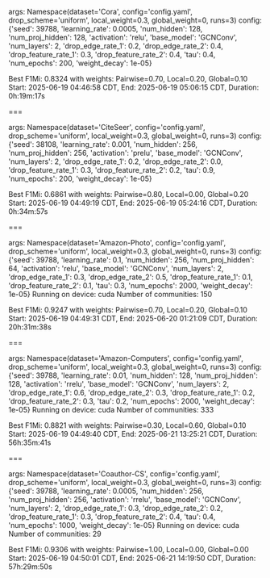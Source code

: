 args: Namespace(dataset='Cora', config='config.yaml', drop_scheme='uniform', local_weight=0.3, global_weight=0, runs=3)
config: {'seed': 39788, 'learning_rate': 0.0005, 'num_hidden': 128, 'num_proj_hidden': 128, 'activation': 'relu', 'base_model': 'GCNConv', 'num_layers': 2, 'drop_edge_rate_1': 0.2, 'drop_edge_rate_2': 0.4, 'drop_feature_rate_1': 0.3, 'drop_feature_rate_2': 0.4, 'tau': 0.4, 'num_epochs': 200, 'weight_decay': 1e-05}

Best F1Mi: 0.8324 with weights: Pairwise=0.70, Local=0.20, Global=0.10
Start: 2025-06-19 04:46:58 CDT, End: 2025-06-19 05:06:15 CDT, Duration: 0h:19m:17s

===

args: Namespace(dataset='CiteSeer', config='config.yaml', drop_scheme='uniform', local_weight=0.3, global_weight=0, runs=3)
config: {'seed': 38108, 'learning_rate': 0.001, 'num_hidden': 256, 'num_proj_hidden': 256, 'activation': 'prelu', 'base_model': 'GCNConv', 'num_layers': 2, 'drop_edge_rate_1': 0.2, 'drop_edge_rate_2': 0.0, 'drop_feature_rate_1': 0.3, 'drop_feature_rate_2': 0.2, 'tau': 0.9, 'num_epochs': 200, 'weight_decay': 1e-05}

Best F1Mi: 0.6861 with weights: Pairwise=0.80, Local=0.00, Global=0.20
Start: 2025-06-19 04:49:19 CDT, End: 2025-06-19 05:24:16 CDT, Duration: 0h:34m:57s

===

args: Namespace(dataset='Amazon-Photo', config='config.yaml', drop_scheme='uniform', local_weight=0.3, global_weight=0, runs=3)
config: {'seed': 39788, 'learning_rate': 0.1, 'num_hidden': 256, 'num_proj_hidden': 64, 'activation': 'relu', 'base_model': 'GCNConv', 'num_layers': 2, 'drop_edge_rate_1': 0.3, 'drop_edge_rate_2': 0.5, 'drop_feature_rate_1': 0.1, 'drop_feature_rate_2': 0.1, 'tau': 0.3, 'num_epochs': 2000, 'weight_decay': 1e-05}
Running on device: cuda
Number of communities: 150

Best F1Mi: 0.9247 with weights: Pairwise=0.70, Local=0.20, Global=0.10
Start: 2025-06-19 04:49:31 CDT, End: 2025-06-20 01:21:09 CDT, Duration: 20h:31m:38s

===

args: Namespace(dataset='Amazon-Computers', config='config.yaml', drop_scheme='uniform', local_weight=0.3, global_weight=0, runs=3)
config: {'seed': 39788, 'learning_rate': 0.01, 'num_hidden': 128, 'num_proj_hidden': 128, 'activation': 'rrelu', 'base_model': 'GCNConv', 'num_layers': 2, 'drop_edge_rate_1': 0.6, 'drop_edge_rate_2': 0.3, 'drop_feature_rate_1': 0.2, 'drop_feature_rate_2': 0.3, 'tau': 0.2, 'num_epochs': 2000, 'weight_decay': 1e-05}
Running on device: cuda
Number of communities: 333

Best F1Mi: 0.8821 with weights: Pairwise=0.30, Local=0.60, Global=0.10
Start: 2025-06-19 04:49:40 CDT, End: 2025-06-21 13:25:21 CDT, Duration: 56h:35m:41s

===

args: Namespace(dataset='Coauthor-CS', config='config.yaml', drop_scheme='uniform', local_weight=0.3, global_weight=0, runs=3)
config: {'seed': 39788, 'learning_rate': 0.0005, 'num_hidden': 256, 'num_proj_hidden': 256, 'activation': 'rrelu', 'base_model': 'GCNConv', 'num_layers': 2, 'drop_edge_rate_1': 0.3, 'drop_edge_rate_2': 0.2, 'drop_feature_rate_1': 0.3, 'drop_feature_rate_2': 0.4, 'tau': 0.4, 'num_epochs': 1000, 'weight_decay': 1e-05}
Running on device: cuda
Number of communities: 29

Best F1Mi: 0.9306 with weights: Pairwise=1.00, Local=0.00, Global=0.00
Start: 2025-06-19 04:50:01 CDT, End: 2025-06-21 14:19:50 CDT, Duration: 57h:29m:50s
